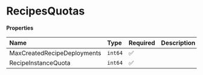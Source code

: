 # RecipesQuotas

**Properties**

| Name                        | Type    | Required | Description |
| :-------------------------- | :------ | :------- | :---------- |
| MaxCreatedRecipeDeployments | `int64` | ✅       |             |
| RecipeInstanceQuota         | `int64` | ✅       |             |
